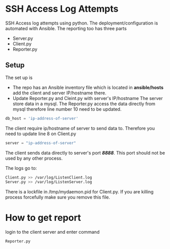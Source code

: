 # SSH Access Log Attempts


SSH Access log attempts using python. The deployment/configuration is automated with Ansible.
The reporting too has three parts
  - Server.py
  - Client.py
  - Reporter.py

## Setup

The set up is 
- The repo has an Ansible inventory file which is located in **ansible/hosts** add the client and server IP/hostname there.
- Update Reporter.py and Cleint.py with server's IP/hostname
 The server store data in a mysql. The Reporter.py access the data directly from mysql therefore line number 10  need to be updated.
```python 
db_host = 'ip-address-of-server'
```
The client require ip/hostname of server to send data to. Therefore you need to update line 8 on Client.py
```python
server = "ip-address-of-server"
```

The client sends data directly to server's port ***8888***. This port should not be used by any other process. 

The logs go to:
```bash
Client.py >> /var/log/ListenClient.log
Server.py >> /var/log/ListenServer.log 
```
There is a lockfile in /tmp/mydaemon.pid for Client.py. If you are killing process forcefully make sure you remove this file. 

# How to get report
login to the client server and enter command
```bash
Reporter.py
```
